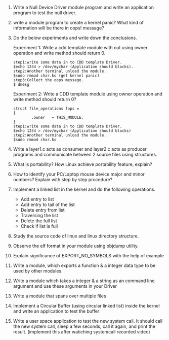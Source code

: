 1. Write a Null Device Driver module program and write an application program to test the null driver.

2. write a module program to create a kernel panic? What kind of information will be there in oops! message?

3. Do the below experiments and write down the conclusions.

    Experiment 1: Write a cdd template module with out using owner operation and write method should return 0.
    ```
    step1:write some data in to CDD template Driver. 
    $echo 1234 > /dev/mychar (Application should blocks).
    step2:Another terminal unload the module.
    $sudo rmmod char.ko (get kernel panic)
    step3:Collect the oops message.
    $ dmesg
    ```

    Experiment 2: Write a CDD template module using owner operation and write method should return 0?
    ```
    struct file_operations fops =
    {
            .owner   = THIS_MODULE,
    }
    step1:write some data in to CDD template Driver. 
    $echo 1234 > /dev/mychar (Application should blocks)
    step2:Another terminal unload the module.
    $sudo rmmod char.ko 
    ```

4. Write a layer1.c acts as consumer and layer2.c acts as producer programs and communicate between 2 source files using structures. 

5. What is portability? How Linux achieve portability feature, explain? 

6. How to identify your PC/Laptop mouse device major and minor numbers? Explain with step by step procedure?

7. Implement a linked list in the kernel and do the following operations.
   - Add entry to list
   - Add entry to tail of the list
   - Delete entry from list
   - Traversing the list
   - Delete the full list
   - Check if list is full 

8. Study the source code of linux and linux directory structure.

9. Observe the elf format in your module using objdump utility.

10. Explain significance of EXPORT_NO_SYMBOLS with the help of example

11. Write a module, which exports a function & a integer data type to be used by other modules.

12. Write a module which takes a integer & a string as an command line argument and use these arguments in your Driver

13. Write a module that spans over multiple files

14. Implement a Circular Buffer (using circular linked list) inside the kernel and write an application to test the buffer

15. Write a user space application to test the new system call. It should call the new system call, sleep a few seconds, call it again, and print the result. (implement this after watiching systemcall recorded video)


